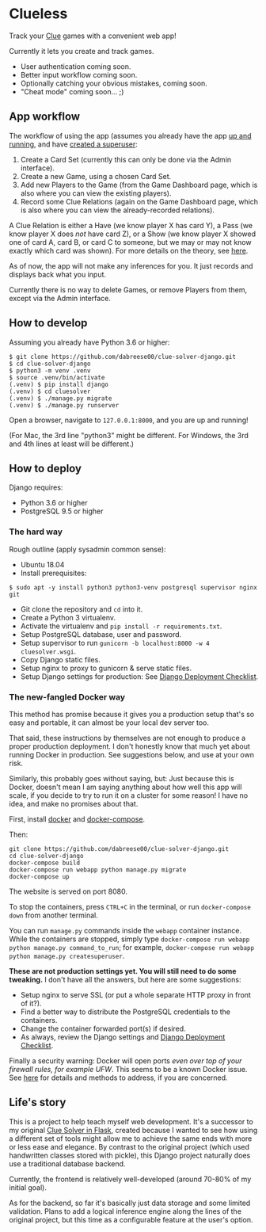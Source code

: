 # Clueless

Track your [Clue](https://en.wikipedia.org/wiki/Cluedo) games with a convenient web app!

Currently it lets you create and track games.

- User authentication coming soon.
- Better input workflow coming soon.
- Optionally catching your obvious mistakes, coming soon.
- "Cheat mode" coming soon... ;)


## App workflow

The workflow of using the app (assumes you already have the app [up and
running](#how-to-develop), and have [created a
superuser](https://docs.djangoproject.com/en/3.1/intro/tutorial02/#introducing-the-django-admin):

1.  Create a Card Set (currently this can only be done via the Admin
    interface).
2.  Create a new Game, using a chosen Card Set.
3.  Add new Players to the Game (from the Game Dashboard page, which is also
    where you can view the existing players).
4.  Record some Clue Relations (again on the Game Dashboard page, which is also
    where you can view the already-recorded relations).

A Clue Relation is either a Have (we know player X has card Y), a Pass (we know
player X does *not* have card Z), or a Show (we know player X showed one of
card A, card B, or card C to someone, but we may or may not know exactly which
card was shown).  For more details on the theory, see
[here](https://github.com/dabreese00/clue-solver#theory).

As of now, the app will not make any inferences for you.  It just records and
displays back what you input.

Currently there is no way to delete Games, or remove Players from them, except
via the Admin interface.


## How to develop

Assuming you already have Python 3.6 or higher:

```console
$ git clone https://github.com/dabreese00/clue-solver-django.git
$ cd clue-solver-django
$ python3 -m venv .venv
$ source .venv/bin/activate
(.venv) $ pip install django
(.venv) $ cd cluesolver
(.venv) $ ./manage.py migrate
(.venv) $ ./manage.py runserver
```

Open a browser, navigate to `127.0.0.1:8000`, and you are up and running!

(For Mac, the 3rd line "python3" might be different.  For Windows, the 3rd and
4th lines at least will be different.)


## How to deploy

Django requires:

- Python 3.6 or higher
- PostgreSQL 9.5 or higher

### The hard way

Rough outline (apply sysadmin common sense):

- Ubuntu 18.04
- Install prerequisites:
```console
$ sudo apt -y install python3 python3-venv postgresql supervisor nginx git
```
- Git clone the repository and `cd` into it.
- Create a Python 3 virtualenv.
- Activate the virtualenv and `pip install -r requirements.txt`.
- Setup PostgreSQL database, user and password.
- Setup supervisor to run `gunicorn -b localhost:8000 -w 4 cluesolver.wsgi`.
- Copy Django static files.
- Setup nginx to proxy to gunicorn & serve static files.
- Setup Django settings for production: See [Django Deployment Checklist](https://docs.djangoproject.com/en/3.1/howto/deployment/checklist/).

### The new-fangled Docker way

This method has promise because it gives you a production setup that's so
easy and portable, it can almost be your local dev server too.

That said, these instructions by themselves are not enough to produce a proper
production deployment.  I don't honestly know that much yet about running
Docker in production.  See suggestions below, and use at your own risk.

Similarly, this probably goes without saying, but: Just because this is Docker,
doesn't mean I am saying anything about how well this app will scale, if you
decide to try to run it on a cluster for some reason!  I have no idea, and make
no promises about that.


First, install [docker](https://docs.docker.com/get-docker/) and
[docker-compose](https://docs.docker.com/compose/install/).

Then:

```console
git clone https://github.com/dabreese00/clue-solver-django.git
cd clue-solver-django
docker-compose build
docker-compose run webapp python manage.py migrate
docker-compose up
```

The website is served on port 8080.

To stop the containers, press `CTRL+C` in the terminal, or run
`docker-compose down` from another terminal.

You can run `manage.py` commands inside the `webapp` container instance.  While
the containers are stopped, simply type `docker-compose run webapp python
manage.py command_to_run`; for example, `docker-compose run webapp python
manage.py createsuperuser`.

**These are not production settings yet.  You will still need to do some
tweaking.** I don't have all the answers, but here are some suggestions:

- Setup nginx to serve SSL (or put a whole separate HTTP proxy in front of it?).
- Find a better way to distribute the PostgreSQL credentials to the containers.
- Change the container forwarded port(s) if desired.
- As always, review the Django settings and [Django Deployment
  Checklist](https://docs.djangoproject.com/en/3.1/howto/deployment/checklist/).

Finally a security warning: Docker will open ports _even over top of your
firewall rules, for example UFW_.  This seems to be a known Docker issue.  See
[here](https://github.com/chaifeng/ufw-docker) for details and methods to
address, if you are concerned.

## Life's story

This is a project to help teach myself web development.  It's a successor to my
original [Clue Solver in Flask](https://github.com/dabreese00/clue-solver),
created because I wanted to see how using a different set of tools might allow
me to achieve the same ends with more or less ease and elegance.  By contrast
to the original project (which used handwritten classes stored with pickle),
this Django project naturally does use a traditional database backend.

Currently, the frontend is relatively well-developed (around 70-80% of my
initial goal).

As for the backend, so far it's basically just data storage and some limited
validation.  Plans to add a logical inference engine along the lines of the
original project, but this time as a configurable feature at the user's option.
